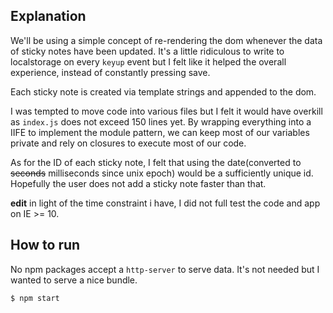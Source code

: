 ## Explanation ##

We'll be using a simple concept of re-rendering the dom whenever the data of sticky notes have been updated. It's a little ridiculous to write to localstorage on every `keyup` event but I felt like it helped the overall experience, instead of constantly pressing save.

Each sticky note is created via template strings and appended to the dom.

I was tempted to move code into various files but I felt it would have overkill as `index.js` does not exceed 150 lines yet. By wrapping everything into a IIFE to implement the module pattern, we can keep most of our variables private and rely on closures to execute most of our code.

As for the ID of each sticky note, I felt that using the date(converted to ~~seconds~~ milliseconds since unix epoch) would be a sufficiently unique id. Hopefully the user does not add a sticky note faster than that.

**edit** in light of the time constraint i have, I did not full test the code and app on IE >= 10.

## How to run ##

No npm packages accept a `http-server` to serve data. It's not needed but I wanted to serve a nice bundle.

```
$ npm start
```